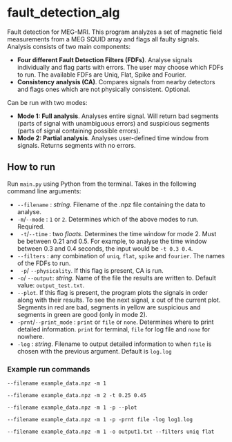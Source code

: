 # fault_detection_alg
Fault detection for MEG-MRI. This program analyzes a set of magnetic field measurements from a MEG SQUID array and flags all faulty signals. Analysis consists of two main components:

- **Four different Fault Detection Filters (FDFs)**. Analyse signals individually and flag parts with errors. The user may choose which FDFs to run. The available FDFs are Uniq, Flat, Spike and Fourier.
- **Consistency analysis (CA)**. Compares signals from nearby detectors and flags ones which are not physically consistent. Optional.

Can be run with two modes: 

- **Mode 1: Full analysis**. Analyses entire signal. Will return bad segments (parts of signal with unambiguous errors) and suspicious segments (parts of signal containing possible errors).
- **Mode 2: Partial analysis**. Analyses user-defined time window from signals. Returns segments with no errors.

## How to run
Run ` main.py ` using Python from the terminal. Takes in the following command line arguments:

- `--filename` : *string*. Filename of the .npz file containing the data to analyse.
- ` -m `/` --mode ` : `1` or `2`. Determines which of the above modes to run. Required.
- ` -t`/` --time ` : two *floats*. Determines the time window for mode 2. Must be between 0.21 and 0.5. For example, to analyse the time window between 0.3 and 0.4 seconds, the input would be `-t 0.3 0.4`.
- ` --filters ` : any combination of `uniq`, `flat`, `spike` and `fourier`. The names of the FDFs to run. 
- ` -p`/ `--physicality`. If this flag is present, CA is run.
- `-o`/ `--output`: *string*. Name of the file the results are written to. Default value: `output_test.txt`.
- `--plot`. If this flag is present, the program plots the signals in order along with their results. To see the next signal, x out of the current plot. Segments in red are bad, segments in yellow are suspicious and segments in green are good (only in mode 2).
- `-prnt`/`--print_mode` : `print` or `file` or `none`. Determines where to print detailed information. `print` for terminal, `file` for log file and `none` for nowhere.
- `-log` : *string*. Filename to output detailed information to when `file` is chosen with the previous argument. Default is `log.log`

### Example run commands
`--filename example_data.npz -m 1`

`--filename example_data.npz -m 2 -t 0.25 0.45`

`--filename example_data.npz -m 1 -p --plot`

`--filename example_data.npz -m 1 -p -prnt file -log log1.log`

`--filename example_data.npz -m 1 -o output1.txt --filters uniq flat`
